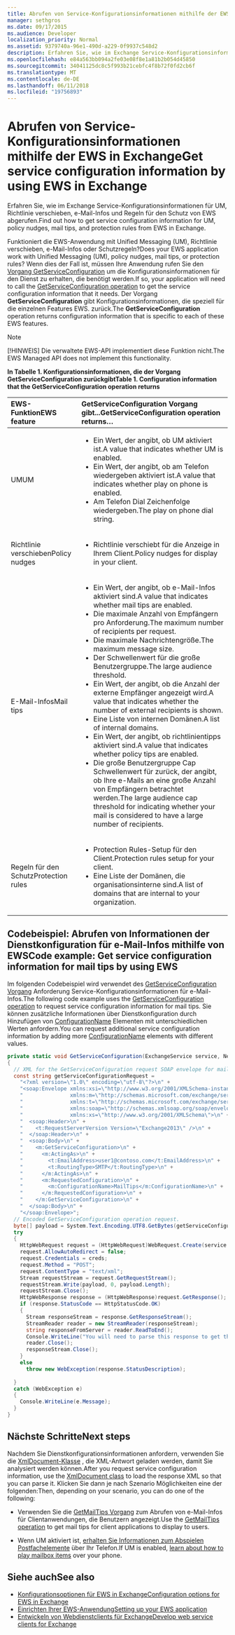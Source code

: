```yaml
---
title: Abrufen von Service-Konfigurationsinformationen mithilfe der EWS in Exchange
manager: sethgros
ms.date: 09/17/2015
ms.audience: Developer
localization_priority: Normal
ms.assetid: 9379740a-96e1-490d-a229-0f9937c548d2
description: Erfahren Sie, wie im Exchange Service-Konfigurationsinformationen für UM, Richtlinie verschieben, e-Mail-Infos und Regeln für den Schutz von EWS abgerufen.
ms.openlocfilehash: e84a563bb094a2fe03e08f8e1a81b2b054d45850
ms.sourcegitcommit: 34041125dc8c5f993b21cebfc4f8b72f0fd2cb6f
ms.translationtype: MT
ms.contentlocale: de-DE
ms.lasthandoff: 06/11/2018
ms.locfileid: "19756893"
---
```

# <a name="get-service-configuration-information-by-using-ews-in-exchange"></a><span data-ttu-id="1095b-103">Abrufen von Service-Konfigurationsinformationen mithilfe der EWS in Exchange</span><span class="sxs-lookup"><span data-stu-id="1095b-103">Get service configuration information by using EWS in Exchange</span></span>

<span data-ttu-id="1095b-104">Erfahren Sie, wie im Exchange Service-Konfigurationsinformationen für UM, Richtlinie verschieben, e-Mail-Infos und Regeln für den Schutz von EWS abgerufen.</span><span class="sxs-lookup"><span data-stu-id="1095b-104">Find out how to get service configuration information for UM, policy nudges, mail tips, and protection rules from EWS in Exchange.</span></span>
  
<span data-ttu-id="1095b-105">Funktioniert die EWS-Anwendung mit Unified Messaging (UM), Richtlinie verschieben, e-Mail-Infos oder Schutzregeln?</span><span class="sxs-lookup"><span data-stu-id="1095b-105">Does your EWS application work with Unified Messaging (UM), policy nudges, mail tips, or protection rules?</span></span> <span data-ttu-id="1095b-106">Wenn dies der Fall ist, müssen Ihre Anwendung rufen Sie den [Vorgang GetServiceConfiguration](http://msdn.microsoft.com/library/070cbfe5-325a-4955-8e4a-8230ea0459a7%28Office.15%29.aspx) um die Konfigurationsinformationen für den Dienst zu erhalten, die benötigt werden.</span><span class="sxs-lookup"><span data-stu-id="1095b-106">If so, your application will need to call the [GetServiceConfiguration operation](http://msdn.microsoft.com/library/070cbfe5-325a-4955-8e4a-8230ea0459a7%28Office.15%29.aspx) to get the service configuration information that it needs.</span></span> <span data-ttu-id="1095b-107">Der Vorgang **GetServiceConfiguration** gibt Konfigurationsinformationen, die speziell für die einzelnen Features EWS. zurück.</span><span class="sxs-lookup"><span data-stu-id="1095b-107">The **GetServiceConfiguration** operation returns configuration information that is specific to each of these EWS features.</span></span> 
  
> [!NOTE]
> <span data-ttu-id="1095b-108">[!HINWEIS] Die verwaltete EWS-API implementiert diese Funktion nicht.</span><span class="sxs-lookup"><span data-stu-id="1095b-108">The EWS Managed API does not implement this functionality.</span></span> 
  
<span data-ttu-id="1095b-109">**In Tabelle 1. Konfigurationsinformationen, die der Vorgang GetServiceConfiguration zurückgibt**</span><span class="sxs-lookup"><span data-stu-id="1095b-109">**Table 1. Configuration information that the GetServiceConfiguration operation returns**</span></span>

|<span data-ttu-id="1095b-110">EWS-Funktion</span><span class="sxs-lookup"><span data-stu-id="1095b-110">EWS feature</span></span>|<span data-ttu-id="1095b-111">GetServiceConfiguration Vorgang gibt...</span><span class="sxs-lookup"><span data-stu-id="1095b-111">GetServiceConfiguration operation returns…</span></span>|
|:-----|:-----|
|<span data-ttu-id="1095b-112">UM</span><span class="sxs-lookup"><span data-stu-id="1095b-112">UM</span></span>  <br/> | <ul><li><span data-ttu-id="1095b-113">Ein Wert, der angibt, ob UM aktiviert ist.</span><span class="sxs-lookup"><span data-stu-id="1095b-113">A value that indicates whether UM is enabled.</span></span></li><li><span data-ttu-id="1095b-114">Ein Wert, der angibt, ob am Telefon wiedergeben aktiviert ist.</span><span class="sxs-lookup"><span data-stu-id="1095b-114">A value that indicates whether play on phone is enabled.</span></span></li><li><span data-ttu-id="1095b-115">Am Telefon Dial Zeichenfolge wiedergeben.</span><span class="sxs-lookup"><span data-stu-id="1095b-115">The play on phone dial string.</span></span></li></ul> |
|<span data-ttu-id="1095b-116">Richtlinie verschieben</span><span class="sxs-lookup"><span data-stu-id="1095b-116">Policy nudges</span></span>  <br/> | <ul><li><span data-ttu-id="1095b-117">Richtlinie verschiebt für die Anzeige in Ihrem Client.</span><span class="sxs-lookup"><span data-stu-id="1095b-117">Policy nudges for display in your client.</span></span></li></ul> |
|<span data-ttu-id="1095b-118">E-Mail-Infos</span><span class="sxs-lookup"><span data-stu-id="1095b-118">Mail tips</span></span>  <br/> | <ul><li><span data-ttu-id="1095b-119">Ein Wert, der angibt, ob e-Mail-Infos aktiviert sind.</span><span class="sxs-lookup"><span data-stu-id="1095b-119">A value that indicates whether mail tips are enabled.</span></span></li><li><span data-ttu-id="1095b-120">Die maximale Anzahl von Empfängern pro Anforderung.</span><span class="sxs-lookup"><span data-stu-id="1095b-120">The maximum number of recipients per request.</span></span></li><li><span data-ttu-id="1095b-121">Die maximale Nachrichtengröße.</span><span class="sxs-lookup"><span data-stu-id="1095b-121">The maximum message size.</span></span></li><li><span data-ttu-id="1095b-122">Der Schwellenwert für die große Benutzergruppe.</span><span class="sxs-lookup"><span data-stu-id="1095b-122">The large audience threshold.</span></span></li><li><span data-ttu-id="1095b-123">Ein Wert, der angibt, ob die Anzahl der externe Empfänger angezeigt wird.</span><span class="sxs-lookup"><span data-stu-id="1095b-123">A value that indicates whether the number of external recipients is shown.</span></span></li><li><span data-ttu-id="1095b-124">Eine Liste von internen Domänen.</span><span class="sxs-lookup"><span data-stu-id="1095b-124">A list of internal domains.</span></span></li><li><span data-ttu-id="1095b-125">Ein Wert, der angibt, ob richtlinientipps aktiviert sind.</span><span class="sxs-lookup"><span data-stu-id="1095b-125">A value that indicates whether policy tips are enabled.</span></span></li><li><span data-ttu-id="1095b-126">Die große Benutzergruppe Cap Schwellenwert für zurück, der angibt, ob Ihre e-Mails an eine große Anzahl von Empfängern betrachtet werden.</span><span class="sxs-lookup"><span data-stu-id="1095b-126">The large audience cap threshold for indicating whether your mail is considered to have a large number of recipients.</span></span>  </li></ul>|
|<span data-ttu-id="1095b-127">Regeln für den Schutz</span><span class="sxs-lookup"><span data-stu-id="1095b-127">Protection rules</span></span>  <br/> | <ul><li><span data-ttu-id="1095b-128">Protection Rules-Setup für den Client.</span><span class="sxs-lookup"><span data-stu-id="1095b-128">Protection rules setup for your client.</span></span></li><li><span data-ttu-id="1095b-129">Eine Liste der Domänen, die organisationsinterne sind.</span><span class="sxs-lookup"><span data-stu-id="1095b-129">A list of domains that are internal to your organization.</span></span>  </li></ul> |
   
## <a name="code-example-get-service-configuration-information-for-mail-tips-by-using-ews"></a><span data-ttu-id="1095b-130">Codebeispiel: Abrufen von Informationen der Dienstkonfiguration für e-Mail-Infos mithilfe von EWS</span><span class="sxs-lookup"><span data-stu-id="1095b-130">Code example: Get service configuration information for mail tips by using EWS</span></span>

<span data-ttu-id="1095b-131">Im folgenden Codebeispiel wird verwendet des [GetServiceConfiguration Vorgang](http://msdn.microsoft.com/library/070cbfe5-325a-4955-8e4a-8230ea0459a7%28Office.15%29.aspx) Anforderung Service-Konfigurationsinformationen für e-Mail-Infos.</span><span class="sxs-lookup"><span data-stu-id="1095b-131">The following code example uses the [GetServiceConfiguration operation](http://msdn.microsoft.com/library/070cbfe5-325a-4955-8e4a-8230ea0459a7%28Office.15%29.aspx) to request service configuration information for mail tips.</span></span> <span data-ttu-id="1095b-132">Sie können zusätzliche Informationen über Dienstkonfiguration durch Hinzufügen von [ConfigurationName](http://msdn.microsoft.com/library/3b524a2f-9c6b-4550-9f3d-f78d176b0f7b%28Office.15%29.aspx) Elementen mit unterschiedlichen Werten anfordern.</span><span class="sxs-lookup"><span data-stu-id="1095b-132">You can request additional service configuration information by adding more [ConfigurationName](http://msdn.microsoft.com/library/3b524a2f-9c6b-4550-9f3d-f78d176b0f7b%28Office.15%29.aspx) elements with different values.</span></span> 
  
```cs
private static void GetServiceConfiguration(ExchangeService service, NetworkCredential creds)
{ 
  // XML for the GetServiceConfiguration request SOAP envelope for mail tips configuration information.
  const string getServiceConfigurationRequest = 
    "<?xml version=\"1.0\" encoding=\"utf-8\"?>\n" +
    "<soap:Envelope xmlns:xsi=\"http://www.w3.org/2001/XMLSchema-instance\"\n" +
    "               xmlns:m=\"http://schemas.microsoft.com/exchange/services/2006/messages\"\n" +
    "               xmlns:t=\"http://schemas.microsoft.com/exchange/services/2006/types\" \n" +
    "               xmlns:soap=\"http://schemas.xmlsoap.org/soap/envelope/\"\n" +
    "               xmlns:xs=\"http://www.w3.org/2001/XMLSchema\">\n" +
    "  <soap:Header>\n" +
    "    <t:RequestServerVersion Version=\"Exchange2013\" />\n" +
    "  </soap:Header>\n" +
    "  <soap:Body>\n" +
    "    <m:GetServiceConfiguration>\n" +
    "      <m:ActingAs>\n" +
    "        <t:EmailAddress>user1@contoso.com</t:EmailAddress>\n" +
    "        <t:RoutingType>SMTP</t:RoutingType>\n" +
    "      </m:ActingAs>\n" +
    "      <m:RequestedConfiguration>\n" +
    "        <m:ConfigurationName>MailTips</m:ConfigurationName>\n" +
    "      </m:RequestedConfiguration>\n" +
    "    </m:GetServiceConfiguration>\n" +
    "  </soap:Body>\n" +
    "</soap:Envelope>";
  // Encoded GetServiceConfiguration operation request.
  byte[] payload = System.Text.Encoding.UTF8.GetBytes(getServiceConfigurationRequest);
  try
  {
    HttpWebRequest request = (HttpWebRequest)WebRequest.Create(service.Url);
    request.AllowAutoRedirect = false;
    request.Credentials = creds;
    request.Method = "POST";
    request.ContentType = "text/xml";
    Stream requestStream = request.GetRequestStream();
    requestStream.Write(payload, 0, payload.Length);
    requestStream.Close();
    HttpWebResponse response = (HttpWebResponse)request.GetResponse();
    if (response.StatusCode == HttpStatusCode.OK)
    {
      Stream responseStream = response.GetResponseStream();
      StreamReader reader = new StreamReader(responseStream);
      string responseFromServer = reader.ReadToEnd();
      Console.WriteLine("You will need to parse this response to get the configuration information:\n\n" + responseFromServer);
      reader.Close();
      responseStream.Close();
    }
    else
      throw new WebException(response.StatusDescription);
          
  }
  catch (WebException e)
  {
    Console.WriteLine(e.Message);
  }
}

```

## <a name="next-steps"></a><span data-ttu-id="1095b-133">Nächste Schritte</span><span class="sxs-lookup"><span data-stu-id="1095b-133">Next steps</span></span>

<span data-ttu-id="1095b-134">Nachdem Sie Dienstkonfigurationsinformationen anfordern, verwenden Sie die [XmlDocument-Klasse](http://msdn.microsoft.com/en-us/library/system.xml.xmldocument.aspx) , die XML-Antwort geladen werden, damit Sie analysiert werden können.</span><span class="sxs-lookup"><span data-stu-id="1095b-134">After you request service configuration information, use the [XmlDocument class](http://msdn.microsoft.com/en-us/library/system.xml.xmldocument.aspx) to load the response XML so that you can parse it.</span></span> <span data-ttu-id="1095b-135">Klicken Sie dann je nach Szenario Möglichkeiten eine der folgenden:</span><span class="sxs-lookup"><span data-stu-id="1095b-135">Then, depending on your scenario, you can do one of the following:</span></span> 
  
- <span data-ttu-id="1095b-136">Verwenden Sie die [GetMailTips Vorgang](http://msdn.microsoft.com/library/025483ec-a9f3-4735-8a95-d26e30ea7974%28Office.15%29.aspx) zum Abrufen von e-Mail-Infos für Clientanwendungen, die Benutzern angezeigt.</span><span class="sxs-lookup"><span data-stu-id="1095b-136">Use the [GetMailTips operation](http://msdn.microsoft.com/library/025483ec-a9f3-4735-8a95-d26e30ea7974%28Office.15%29.aspx) to get mail tips for client applications to display to users.</span></span> 
    
- <span data-ttu-id="1095b-137">Wenn UM aktiviert ist, [erhalten Sie Informationen zum Abspielen Postfachelemente](http://blogs.msdn.com/b/exchangedev/archive/2009/11/05/play-exchange-2010-mailbox-items-on-your-phone-by-using-the-ews-managed-api.aspx) über Ihr Telefon.</span><span class="sxs-lookup"><span data-stu-id="1095b-137">If UM is enabled, [learn about how to play mailbox items](http://blogs.msdn.com/b/exchangedev/archive/2009/11/05/play-exchange-2010-mailbox-items-on-your-phone-by-using-the-ews-managed-api.aspx) over your phone.</span></span> 
    
## <a name="see-also"></a><span data-ttu-id="1095b-138">Siehe auch</span><span class="sxs-lookup"><span data-stu-id="1095b-138">See also</span></span>

- [<span data-ttu-id="1095b-139">Konfigurationsoptionen für EWS in Exchange</span><span class="sxs-lookup"><span data-stu-id="1095b-139">Configuration options for EWS in Exchange</span></span>](configuration-options-for-ews-in-exchange.md)    
- [<span data-ttu-id="1095b-140">Einrichten Ihrer EWS-Anwendung</span><span class="sxs-lookup"><span data-stu-id="1095b-140">Setting up your EWS application</span></span>](setting-up-your-ews-application.md)    
- [<span data-ttu-id="1095b-141">Entwickeln von Webdienstclients für Exchange</span><span class="sxs-lookup"><span data-stu-id="1095b-141">Develop web service clients for Exchange</span></span>](develop-web-service-clients-for-exchange.md)
    

